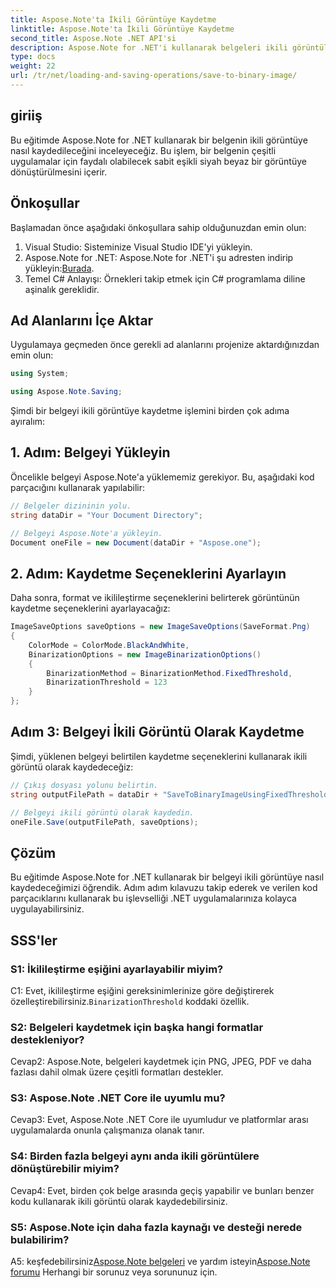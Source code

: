 ```yaml
---
title: Aspose.Note'ta İkili Görüntüye Kaydetme
linktitle: Aspose.Note'ta İkili Görüntüye Kaydetme
second_title: Aspose.Note .NET API'si
description: Aspose.Note for .NET'i kullanarak belgeleri ikili görüntülere nasıl dönüştüreceğinizi öğrenin. Sorunsuz entegrasyon için adım adım kılavuzumuzu izleyin.
type: docs
weight: 22
url: /tr/net/loading-and-saving-operations/save-to-binary-image/
---
```

## giriiş

Bu eğitimde Aspose.Note for .NET kullanarak bir belgenin ikili görüntüye nasıl kaydedileceğini inceleyeceğiz. Bu işlem, bir belgenin çeşitli uygulamalar için faydalı olabilecek sabit eşikli siyah beyaz bir görüntüye dönüştürülmesini içerir.

## Önkoşullar

Başlamadan önce aşağıdaki önkoşullara sahip olduğunuzdan emin olun:

1. Visual Studio: Sisteminize Visual Studio IDE'yi yükleyin.
2.  Aspose.Note for .NET: Aspose.Note for .NET'i şu adresten indirip yükleyin:[Burada](https://releases.aspose.com/note/net/).
3. Temel C# Anlayışı: Örnekleri takip etmek için C# programlama diline aşinalık gereklidir.

## Ad Alanlarını İçe Aktar

Uygulamaya geçmeden önce gerekli ad alanlarını projenize aktardığınızdan emin olun:

```csharp
using System;

using Aspose.Note.Saving;

```

Şimdi bir belgeyi ikili görüntüye kaydetme işlemini birden çok adıma ayıralım:

## 1. Adım: Belgeyi Yükleyin

Öncelikle belgeyi Aspose.Note'a yüklememiz gerekiyor. Bu, aşağıdaki kod parçacığını kullanarak yapılabilir:

```csharp
// Belgeler dizininin yolu.
string dataDir = "Your Document Directory";

// Belgeyi Aspose.Note'a yükleyin.
Document oneFile = new Document(dataDir + "Aspose.one");
```

## 2. Adım: Kaydetme Seçeneklerini Ayarlayın

Daha sonra, format ve ikilileştirme seçeneklerini belirterek görüntünün kaydetme seçeneklerini ayarlayacağız:

```csharp
ImageSaveOptions saveOptions = new ImageSaveOptions(SaveFormat.Png)
{
    ColorMode = ColorMode.BlackAndWhite,
    BinarizationOptions = new ImageBinarizationOptions()
    {
        BinarizationMethod = BinarizationMethod.FixedThreshold,
        BinarizationThreshold = 123
    }
};
```

## Adım 3: Belgeyi İkili Görüntü Olarak Kaydetme

Şimdi, yüklenen belgeyi belirtilen kaydetme seçeneklerini kullanarak ikili görüntü olarak kaydedeceğiz:

```csharp
// Çıkış dosyası yolunu belirtin.
string outputFilePath = dataDir + "SaveToBinaryImageUsingFixedThreshold_out.png";

// Belgeyi ikili görüntü olarak kaydedin.
oneFile.Save(outputFilePath, saveOptions);
```

## Çözüm

Bu eğitimde Aspose.Note for .NET kullanarak bir belgeyi ikili görüntüye nasıl kaydedeceğimizi öğrendik. Adım adım kılavuzu takip ederek ve verilen kod parçacıklarını kullanarak bu işlevselliği .NET uygulamalarınıza kolayca uygulayabilirsiniz.

## SSS'ler

### S1: İkilileştirme eşiğini ayarlayabilir miyim?

C1: Evet, ikilileştirme eşiğini gereksinimlerinize göre değiştirerek özelleştirebilirsiniz.`BinarizationThreshold` koddaki özellik.

### S2: Belgeleri kaydetmek için başka hangi formatlar destekleniyor?

Cevap2: Aspose.Note, belgeleri kaydetmek için PNG, JPEG, PDF ve daha fazlası dahil olmak üzere çeşitli formatları destekler.

### S3: Aspose.Note .NET Core ile uyumlu mu?

Cevap3: Evet, Aspose.Note .NET Core ile uyumludur ve platformlar arası uygulamalarda onunla çalışmanıza olanak tanır.

### S4: Birden fazla belgeyi aynı anda ikili görüntülere dönüştürebilir miyim?

Cevap4: Evet, birden çok belge arasında geçiş yapabilir ve bunları benzer kodu kullanarak ikili görüntü olarak kaydedebilirsiniz.

### S5: Aspose.Note için daha fazla kaynağı ve desteği nerede bulabilirim?

 A5: keşfedebilirsiniz[Aspose.Note belgeleri](https://reference.aspose.com/note/net/) ve yardım isteyin[Aspose.Note forumu](https://forum.aspose.com/c/note/28) Herhangi bir sorunuz veya sorununuz için.